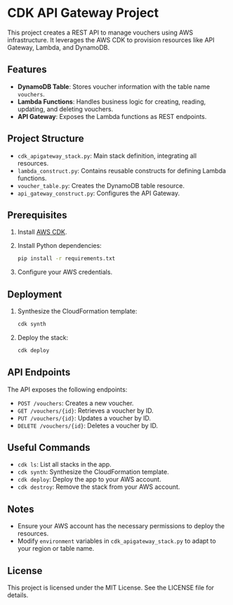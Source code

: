 
# CDK API Gateway Project

This project creates a REST API to manage vouchers using AWS infrastructure. It leverages the AWS CDK to provision resources like API Gateway, Lambda, and DynamoDB.

## Features

- **DynamoDB Table**: Stores voucher information with the table name `vouchers`.
- **Lambda Functions**: Handles business logic for creating, reading, updating, and deleting vouchers.
- **API Gateway**: Exposes the Lambda functions as REST endpoints.

## Project Structure

- `cdk_apigateway_stack.py`: Main stack definition, integrating all resources.
- `lambda_construct.py`: Contains reusable constructs for defining Lambda functions.
- `voucher_table.py`: Creates the DynamoDB table resource.
- `api_gateway_construct.py`: Configures the API Gateway.

## Prerequisites

1. Install [AWS CDK](https://docs.aws.amazon.com/cdk/v2/guide/getting_started.html).
2. Install Python dependencies:

    ```bash
    pip install -r requirements.txt
    ```

3. Configure your AWS credentials.

## Deployment

1. Synthesize the CloudFormation template:

    ```bash
    cdk synth
    ```

2. Deploy the stack:

    ```bash
    cdk deploy
    ```

## API Endpoints

The API exposes the following endpoints:

- `POST /vouchers`: Creates a new voucher.
- `GET /vouchers/{id}`: Retrieves a voucher by ID.
- `PUT /vouchers/{id}`: Updates a voucher by ID.
- `DELETE /vouchers/{id}`: Deletes a voucher by ID.

## Useful Commands

- `cdk ls`: List all stacks in the app.
- `cdk synth`: Synthesize the CloudFormation template.
- `cdk deploy`: Deploy the app to your AWS account.
- `cdk destroy`: Remove the stack from your AWS account.

## Notes

- Ensure your AWS account has the necessary permissions to deploy the resources.
- Modify `environment` variables in `cdk_apigateway_stack.py` to adapt to your region or table name.

## License

This project is licensed under the MIT License. See the LICENSE file for details.
